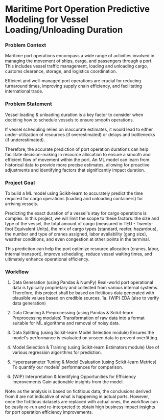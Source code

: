 # Maritime Port Operation Predictive Modeling for Vessel Loading/Unloading Duration

### Problem Context

Maritime port operations encompass a wide range of activities involved in managing the movement of ships, cargo, and passengers through a port. This includes vessel traffic management, loading and unloading cargo, customs clearance, storage, and logistics coordination. 

Efficient and well-managed port operations are crucial for reducing turnaround times, improving supply chain efficiency, and facilitating international trade. 

### Problem Statement

Vessel loading & unloading duration is a key factor to consider when deciding how to schedule vessels to ensure smooth operations.

If vessel scheduling relies on inaccurate estimates, it would lead to either under-utilization of resources (if overestimated) or delays and bottlenecks (if underestimated).

Therefore, the accurate prediction of port operation durations can help facilitate decision-making in resource allocation to ensure a smooth and efficient flow of movement within the port. An ML model can learn from historical data to provide more precise estimates, allowing for proactive adjustments and identifying factors that significantly impact duration.

### Project Goal 

To build a ML model using Scikit-learn to accurately predict the time required for cargo operations (loading and unloading containers) for arriving vessels. 

Predicting the exact duration of a vessel's stay for cargo operations is complex. In this project, we will limit the scope to these factors: the size and type of the vessel, the total amount of cargo (measured in TEU - Twenty-foot Equivalent Units), the mix of cargo types (standard, reefer, hazardous), the number and type of cranes assigned, labor availability (gang size), weather conditions, and even congestion at other points in the terminal.

This prediction can help the port optimize resource allocation (cranes, labor, internal transport), improve scheduling, reduce vessel waiting times, and ultimately enhance operational efficiency.


### Workflow

1. Data Generation (using Pandas & NumPy)
Real-world port operational data is typically proprietary and collected from various internal systems. Therefore, this project shall be based on fictitious data generated with plausible values based on credible sources.
1a. {WIP} EDA (also to verify data generation)

2. Data Cleaning & Preprocessing (using Pandas & Scikit-learn Preprocessing modules)
Transformation of raw data into a format suitable for ML algorithms and removal of noisy data.

3. Data Splitting (using Scikit-learn Model Selection module)
Ensures the model's performance is evaluated on unseen data to prevent overfitting.

4. Model Selection & Training (using Scikit-learn Estimators module)
Use of various regression algorithms for prediction.

5. Hyperparameter Tuning & Model Evaluation (using Scikit-learn Metrics)
To quantify our models' performances for comparison.

6. {WIP} Interpretation & Identifying Opportunities for Efficiency Improvements
Gain actionable insights from the model.

Note: as the analysis is based on fictitious data, the conclusions derived from it are not indicative of what is happening in actual ports. However, once the fictitious datasets are replaced with actual ones, the workflow can be easily re-run and re-interpreted to obtain high business impact insights for port operation efficiency improvements.
